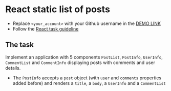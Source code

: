 # React static list of posts
- Replace `<your_account>` with your Github username in the
  [DEMO LINK](https://Veronika-Korona.github.io/react_static-list-of-posts/)
- Follow the [React task guideline](https://github.com/mate-academy/react_task-guideline#react-tasks-guideline)

## The task
Implement an application with 5 components `PostList`, `PostInfo`, `UserInfo`, 
`CommentList` and `CommentInfo` displaying posts with comments and user details.

<!-- - Create a `preparedPosts` array in the App with each `post` having a link to a
  `user` and `comments` array. And pass it to the `PostList` -->
- The `PostInfo` accepts a `post` object (with `user` and `comments` 
  properties added before) and renders a `title`, a `body`, a `UserInfo` and a
  `CommentList`
<!-- - The `UserInfo` accepts a `user` object and renders at least a `name` and an
  `email` -->
<!-- - The `CommentInfo` should show a `name`, a `body` and an `email` -->
